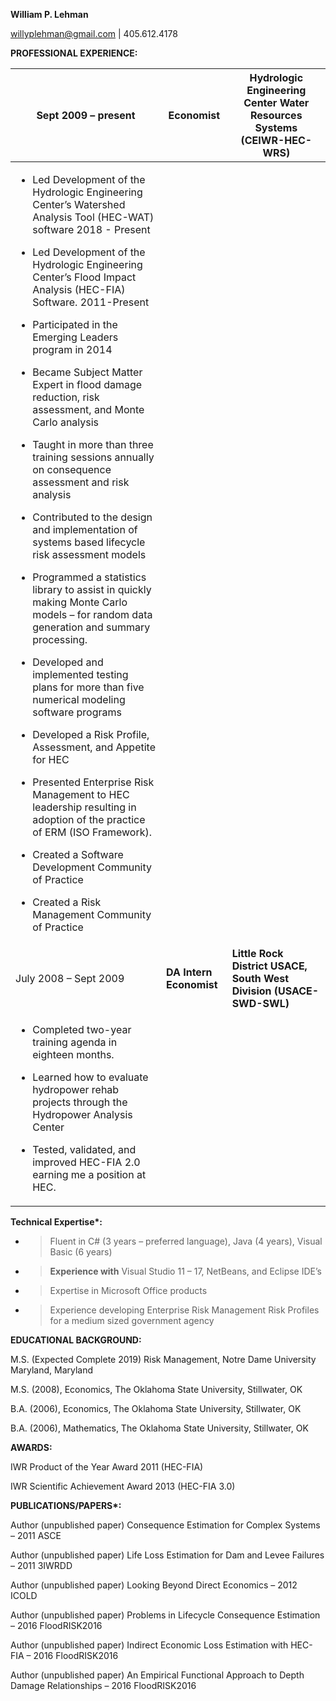 **William P. Lehman**

<willyplehman@gmail.com> | 405.612.4178

**PROFESSIONAL EXPERIENCE:**

<table>
<thead>
<tr class="header">
<th>Sept 2009 – present</th>
<th>Economist</th>
<th>Hydrologic Engineering Center Water Resources Systems (CEIWR-HEC-WRS)</th>
</tr>
</thead>
<tbody>
<tr class="odd">
<td><ul>
<li><p>Led Development of the Hydrologic Engineering Center’s Watershed Analysis Tool (HEC-WAT) software 2018 - Present</p></li>
<li><p>Led Development of the Hydrologic Engineering Center’s Flood Impact Analysis (HEC-FIA) Software. 2011-Present</p></li>
<li><p>Participated in the Emerging Leaders program in 2014</p></li>
<li><p>Became Subject Matter Expert in flood damage reduction, risk assessment, and Monte Carlo analysis</p></li>
<li><p>Taught in more than three training sessions annually on consequence assessment and risk analysis</p></li>
<li><p>Contributed to the design and implementation of systems based lifecycle risk assessment models</p></li>
<li><p>Programmed a statistics library to assist in quickly making Monte Carlo models – for random data generation and summary processing.</p></li>
<li><p>Developed and implemented testing plans for more than five numerical modeling software programs</p></li>
<li><p>Developed a Risk Profile, Assessment, and Appetite for HEC</p></li>
<li><p>Presented Enterprise Risk Management to HEC leadership resulting in adoption of the practice of ERM (ISO Framework).</p></li>
<li><p>Created a Software Development Community of Practice</p></li>
<li><p>Created a Risk Management Community of Practice</p></li>
</ul></td>
<td></td>
<td></td>
</tr>
<tr class="even">
<td>July 2008 – Sept 2009</td>
<td><strong>DA Intern Economist</strong></td>
<td><strong>Little Rock District USACE, South West Division (USACE-SWD-SWL)</strong></td>
</tr>
<tr class="odd">
<td><ul>
<li><p>Completed two-year training agenda in eighteen months.</p></li>
<li><p>Learned how to evaluate hydropower rehab projects through the Hydropower Analysis Center</p></li>
<li><p>Tested, validated, and improved HEC-FIA 2.0 earning me a position at HEC.</p></li>
</ul></td>
<td></td>
<td></td>
</tr>
</tbody>
</table>

**Technical Expertise\*:**

  - > Fluent in C\# (3 years – preferred language), Java (4 years),
    > Visual Basic (6 years)

  - > **Experience with** Visual Studio 11 – 17, NetBeans, and Eclipse
    > IDE’s

  - > Expertise in Microsoft Office products

  - > Experience developing Enterprise Risk Management Risk Profiles for
    > a medium sized government agency

**EDUCATIONAL BACKGROUND:**

M.S. (Expected Complete 2019) Risk Management, Notre Dame University
Maryland, Maryland

M.S. (2008), Economics, The Oklahoma State University, Stillwater, OK

B.A. (2006), Economics, The Oklahoma State University, Stillwater, OK

B.A. (2006), Mathematics, The Oklahoma State University, Stillwater, OK

**AWARDS:**

IWR Product of the Year Award 2011 (HEC-FIA)

IWR Scientific Achievement Award 2013 (HEC-FIA 3.0)

**PUBLICATIONS/PAPERS\*:**

Author (unpublished paper) Consequence Estimation for Complex Systems –
2011 ASCE

Author (unpublished paper) Life Loss Estimation for Dam and Levee
Failures – 2011 3IWRDD

Author (unpublished paper) Looking Beyond Direct Economics – 2012 ICOLD

Author (unpublished paper) Problems in Lifecycle Consequence Estimation
– 2016 FloodRISK2016

Author (unpublished paper) Indirect Economic Loss Estimation with
HEC-FIA – 2016 FloodRISK2016

Author (unpublished paper) An Empirical Functional Approach to Depth
Damage Relationships – 2016 FloodRISK2016
